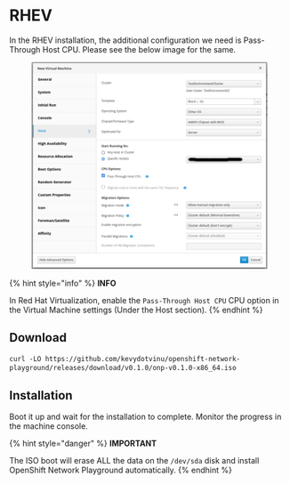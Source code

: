 # RHEV

In the RHEV installation, the additional configuration we need is Pass-Through Host CPU. Please see the below image for the same.

<figure><img src="../.gitbook/assets/Screenshot from 2023-06-14 21-22-02.png" alt=""><figcaption></figcaption></figure>

{% hint style="info" %}
**INFO**

In Red Hat Virtualization, enable the `Pass-Through Host CPU` CPU option in the Virtual Machine settings (Under the Host section).
{% endhint %}

## Download

```
curl -LO https://github.com/kevydotvinu/openshift-network-playground/releases/download/v0.1.0/onp-v0.1.0-x86_64.iso
```

## Installation

Boot it up and wait for the installation to complete. Monitor the progress in the machine console.

{% hint style="danger" %}
**IMPORTANT**

The ISO boot will erase ALL the data on the `/dev/sda` disk and install OpenShift Network Playground automatically.
{% endhint %}
